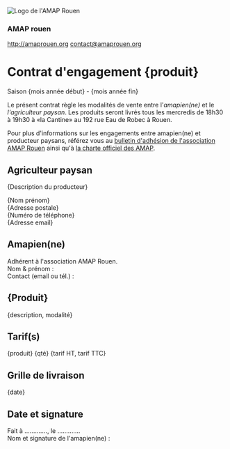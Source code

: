 ![Logo de l'AMAP Rouen]()
### AMAP rouen
http://amaprouen.org
contact@amaprouen.org

# Contrat d'engagement {produit}
Saison {mois année début} - {mois année fin}

Le présent contrat règle les modalités de vente entre l'*amapien(ne)* et le *l'agriculteur paysan*. Les produits seront livrés tous les mercredis de 18h30 à 19h30 à «la Cantine» au 192 rue Eau de Robec à Rouen.

Pour plus d'informations sur les engagements entre amapien(ne) et producteur paysans, référez vous au [bulletin d'adhésion de l'association AMAP Rouen]() ainsi qu'à [la charte officiel des AMAP]().

## Agriculteur paysan
{Description du producteur}

{Nom prénom}  
{Adresse postale}  
{Numéro de téléphone}  
{Adresse email}

## Amapien(ne)
Adhérent à l'association AMAP Rouen.  
Nom & prénom :  
Contact (email ou tél.) : 

## {Produit}
{description, modalité}

## Tarif(s)
{produit} {qté} {tarif HT, tarif TTC}

## Grille de livraison
{date}

## Date et signature
Fait à ............., le .............  
Nom et signature de l'amapien(ne) :